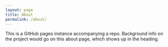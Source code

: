 ```yaml
---
layout: page 
title: About
permalink: /about/
--- 
```


This is a GitHub pages instance accompanying a repo. Background info on the project would go on this about page, which shows up in the heading. 
